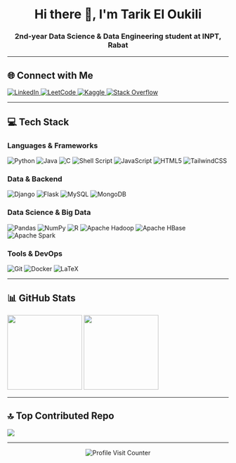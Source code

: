 <h1 align="center">Hi there 👋, I'm Tarik El Oukili</h1>
<h3 align="center">2nd-year Data Science & Data Engineering student at INPT, Rabat</h3>

---

## 🌐 Connect with Me

<p align="left">
  <a href="https://www.linkedin.com/in/tarik-el-oukili/" target="_blank">
    <img src="https://img.shields.io/badge/LinkedIn-0A66C2?style=for-the-badge&logo=linkedin&logoColor=white" alt="LinkedIn"/>
  </a>
  <a href="https://leetcode.com/u/Tarik_El_Oukili/" target="_blank">
    <img src="https://img.shields.io/badge/LeetCode-FFA116?style=for-the-badge&logo=leetcode&logoColor=black" alt="LeetCode"/>
  </a>
  <a href="https://www.kaggle.com/tarikeloukili" target="_blank">
    <img src="https://img.shields.io/badge/Kaggle-20BEFF?style=for-the-badge&logo=kaggle&logoColor=white" alt="Kaggle"/>
  </a>
  <a href="https://stackoverflow.com/users/19802591" target="_blank">
    <img src="https://img.shields.io/badge/Stack%20Overflow-FE7A16?style=for-the-badge&logo=stack-overflow&logoColor=white" alt="Stack Overflow"/>
  </a>
</p>

---

## 💻 Tech Stack

### Languages & Frameworks
![Python](https://img.shields.io/badge/Python-3670A0.svg?style=flat&logo=python&logoColor=ffdd54)
![Java](https://img.shields.io/badge/Java-ED8B00.svg?style=flat&logo=openjdk&logoColor=white)
![C](https://img.shields.io/badge/C-00599C.svg?style=flat&logo=c&logoColor=white)
![Shell Script](https://img.shields.io/badge/Bash-121011.svg?style=flat&logo=gnu-bash&logoColor=white)
![JavaScript](https://img.shields.io/badge/JavaScript-323330.svg?style=flat&logo=javascript&logoColor=F7DF1E)
![HTML5](https://img.shields.io/badge/HTML5-E34F26.svg?style=flat&logo=html5&logoColor=white)
![TailwindCSS](https://img.shields.io/badge/Tailwind_CSS-38B2AC.svg?style=flat&logo=tailwind-css&logoColor=white)

### Data & Backend
![Django](https://img.shields.io/badge/Django-092E20.svg?style=flat&logo=django&logoColor=white)
![Flask](https://img.shields.io/badge/Flask-000000.svg?style=flat&logo=flask&logoColor=white)
![MySQL](https://img.shields.io/badge/MySQL-4479A1.svg?style=flat&logo=mysql&logoColor=white)
![MongoDB](https://img.shields.io/badge/MongoDB-47A248.svg?style=flat&logo=mongodb&logoColor=white)

### Data Science & Big Data
![Pandas](https://img.shields.io/badge/Pandas-150458.svg?style=flat&logo=pandas&logoColor=white)
![NumPy](https://img.shields.io/badge/NumPy-013243.svg?style=flat&logo=numpy&logoColor=white)
![R](https://img.shields.io/badge/R-276DC3.svg?style=flat&logo=r&logoColor=white)
![Apache Hadoop](https://img.shields.io/badge/Hadoop-FF8300.svg?style=flat&logo=apache&logoColor=white)
![Apache HBase](https://img.shields.io/badge/HBase-EA3D2F.svg?style=flat&logo=apache-hadoop&logoColor=white)
![Apache Spark](https://img.shields.io/badge/Spark-E25A1C.svg?style=flat&logo=apache-spark&logoColor=white)

### Tools & DevOps
![Git](https://img.shields.io/badge/Git-F05033.svg?style=flat&logo=git&logoColor=white)
![Docker](https://img.shields.io/badge/Docker-0db7ed.svg?style=flat&logo=docker&logoColor=white)
![LaTeX](https://img.shields.io/badge/LaTeX-008080.svg?style=flat&logo=latex&logoColor=white)

---

## 📊 GitHub Stats

<p align="left">
  <img src="https://github-readme-stats.vercel.app/api?username=TarikEloukili&theme=radical&hide_border=false&include_all_commits=true&count_private=true&langs_count=8&exclude_repo=jupyter-notebooks" height="170" />
  <img src="https://github-readme-streak-stats.herokuapp.com/?user=TarikEloukili&theme=radical&hide_border=false" height="170" />
</p>

---

## 🔝 Top Contributed Repo
![](https://github-contributor-stats.vercel.app/api?username=TarikEloukili&limit=5&theme=dark&combine_all_yearly_contributions=true)

---

<p align="center">
  <img src="https://visitcount.itsvg.in/api?id=TarikEloukili&label=Profile%20Views&color=6&icon=5&pretty=true" alt="Profile Visit Counter"/>
</p>
